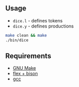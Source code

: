
## Usage

* `dice.l` - defines tokens
* `dice.y` - defines productions

```sh
make clean && make
./bin/dice
```

## Requirements

* [GNU Make](https://www.gnu.org/software/make/)
* [flex + bison](http://dinosaur.compilertools.net/)
* [gcc](https://gcc.gnu.org/)
